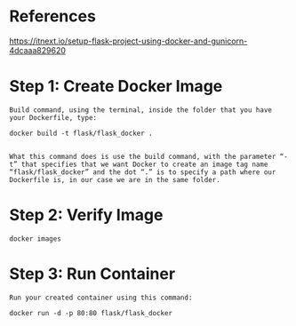 # References
https://itnext.io/setup-flask-project-using-docker-and-gunicorn-4dcaaa829620



# Step 1: Create Docker Image

    Build command, using the terminal, inside the folder that you have your Dockerfile, type: 
    
    docker build -t flask/flask_docker .


    What this command does is use the build command, with the parameter “-t” that specifies that we want Docker to create an image tag name “flask/flask_docker” and the dot “.” is to specify a path where our Dockerfile is, in our case we are in the same folder.


# Step 2: Verify Image

    docker images   


# Step 3: Run Container 

    Run your created container using this command: 

    docker run -d -p 80:80 flask/flask_docker